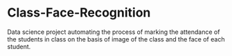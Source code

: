 # Class-Face-Recognition
Data science project automating the process of marking the attendance of the students in class on the basis of image of the class and the face of each student.
